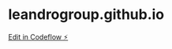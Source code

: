 # leandrogroup.github.io

[Edit in Codeflow ⚡️](https://stackblitz.com/~/github.com/leandrogroup/leandrogroup.github.io)